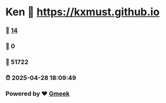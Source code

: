 # Ken :link: https://kxmust.github.io 
### :page_facing_up: [14](https://kxmust.github.io/tag.html) 
### :speech_balloon: 0 
### :hibiscus: 51722 
### :alarm_clock: 2025-04-28 18:09:49 
### Powered by :heart: [Gmeek](https://github.com/Meekdai/Gmeek)
